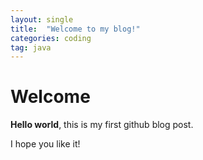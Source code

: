 ```yaml
---
layout: single
title:  "Welcome to my blog!"
categories: coding
tag: java
---
```


# Welcome

**Hello world**, this is my first github blog post.

I hope you like it!
